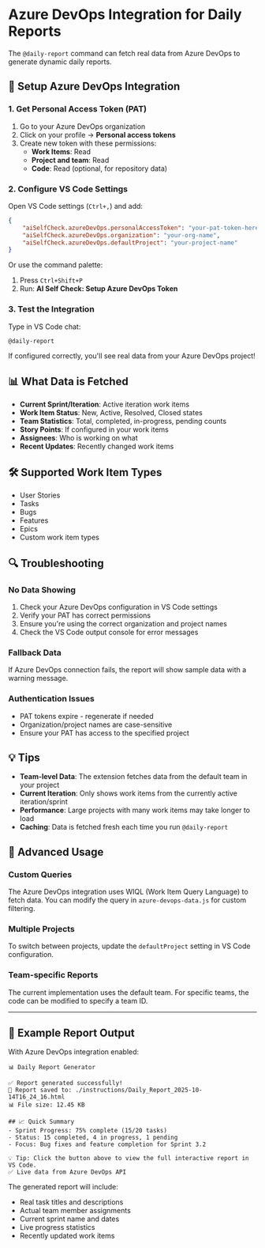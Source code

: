 # Azure DevOps Integration for Daily Reports

The `@daily-report` command can fetch real data from Azure DevOps to generate dynamic daily reports.

## 🔧 Setup Azure DevOps Integration

### 1. Get Personal Access Token (PAT)

1. Go to your Azure DevOps organization
2. Click on your profile → **Personal access tokens**
3. Create new token with these permissions:
   - **Work Items**: Read
   - **Project and team**: Read
   - **Code**: Read (optional, for repository data)

### 2. Configure VS Code Settings

Open VS Code settings (`Ctrl+,`) and add:

```json
{
    "aiSelfCheck.azureDevOps.personalAccessToken": "your-pat-token-here",
    "aiSelfCheck.azureDevOps.organization": "your-org-name",
    "aiSelfCheck.azureDevOps.defaultProject": "your-project-name"
}
```

Or use the command palette:
1. Press `Ctrl+Shift+P`
2. Run: **AI Self Check: Setup Azure DevOps Token**

### 3. Test the Integration

Type in VS Code chat:
```
@daily-report
```

If configured correctly, you'll see real data from your Azure DevOps project!

## 📊 What Data is Fetched

- **Current Sprint/Iteration**: Active iteration work items
- **Work Item Status**: New, Active, Resolved, Closed states
- **Team Statistics**: Total, completed, in-progress, pending counts
- **Story Points**: If configured in your work items
- **Assignees**: Who is working on what
- **Recent Updates**: Recently changed work items

## 🛠️ Supported Work Item Types

- User Stories
- Tasks
- Bugs
- Features
- Epics
- Custom work item types

## 🔍 Troubleshooting

### No Data Showing
1. Check your Azure DevOps configuration in VS Code settings
2. Verify your PAT has correct permissions
3. Ensure you're using the correct organization and project names
4. Check the VS Code output console for error messages

### Fallback Data
If Azure DevOps connection fails, the report will show sample data with a warning message.

### Authentication Issues
- PAT tokens expire - regenerate if needed
- Organization/project names are case-sensitive
- Ensure your PAT has access to the specified project

## 💡 Tips

- **Team-level Data**: The extension fetches data from the default team in your project
- **Current Iteration**: Only shows work items from the currently active iteration/sprint
- **Performance**: Large projects with many work items may take longer to load
- **Caching**: Data is fetched fresh each time you run `@daily-report`

## 🚀 Advanced Usage

### Custom Queries
The Azure DevOps integration uses WIQL (Work Item Query Language) to fetch data. You can modify the query in `azure-devops-data.js` for custom filtering.

### Multiple Projects
To switch between projects, update the `defaultProject` setting in VS Code configuration.

### Team-specific Reports
The current implementation uses the default team. For specific teams, the code can be modified to specify a team ID.

---

## 📝 Example Report Output

With Azure DevOps integration enabled:

```
📊 Daily Report Generator

✅ Report generated successfully!
📁 Report saved to: ./instructions/Daily_Report_2025-10-14T16_24_16.html
📊 File size: 12.45 KB

## 📈 Quick Summary
- Sprint Progress: 75% complete (15/20 tasks)
- Status: 15 completed, 4 in progress, 1 pending  
- Focus: Bug fixes and feature completion for Sprint 3.2

💡 Tip: Click the button above to view the full interactive report in VS Code.
✅ Live data from Azure DevOps API
```

The generated report will include:
- Real task titles and descriptions
- Actual team member assignments
- Current sprint name and dates
- Live progress statistics
- Recently updated work items